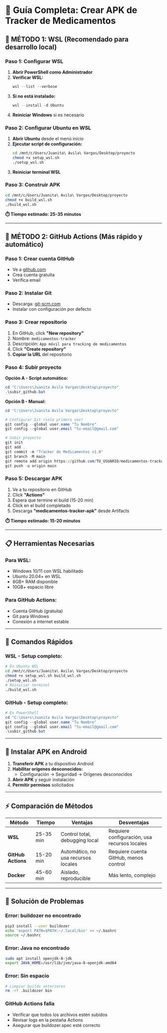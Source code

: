 # 📱 Guía Completa: Crear APK de Tracker de Medicamentos

## 🐧 **MÉTODO 1: WSL (Recomendado para desarrollo local)**

### **Paso 1: Configurar WSL**

1. **Abrir PowerShell como Administrador**
2. **Verificar WSL:**
   ```powershell
   wsl --list --verbose
   ```
3. **Si no está instalado:**
   ```powershell
   wsl --install -d Ubuntu
   ```
4. **Reiniciar Windows** si es necesario

### **Paso 2: Configurar Ubuntu en WSL**

1. **Abrir Ubuntu** desde el menú inicio
2. **Ejecutar script de configuración:**
   ```bash
   cd /mnt/c/Users/Juanita\ Avila\ Vargas/Desktop/proyecto
   chmod +x setup_wsl.sh
   ./setup_wsl.sh
   ```
3. **Reiniciar terminal WSL**

### **Paso 3: Construir APK**

```bash
cd /mnt/c/Users/Juanita\ Avila\ Vargas/Desktop/proyecto
chmod +x build_wsl.sh
./build_wsl.sh
```

**⏱️ Tiempo estimado: 25-35 minutos**

---

## 🐙 **MÉTODO 2: GitHub Actions (Más rápido y automático)**

### **Paso 1: Crear cuenta GitHub**
- Ve a [github.com](https://github.com)
- Crea cuenta gratuita
- Verifica email

### **Paso 2: Instalar Git**
- Descarga: [git-scm.com](https://git-scm.com/download/win)
- Instalar con configuración por defecto

### **Paso 3: Crear repositorio**
1. En GitHub, click **"New repository"**
2. Nombre: `medicamentos-tracker`
3. Descripción: `App móvil para tracking de medicamentos`
4. Click **"Create repository"**
5. **Copiar la URL** del repositorio

### **Paso 4: Subir proyecto**

**Opción A - Script automático:**
```powershell
cd "C:\Users\Juanita Avila Vargas\Desktop\proyecto"
.\subir_github.bat
```

**Opción B - Manual:**
```powershell
cd "C:\Users\Juanita Avila Vargas\Desktop\proyecto"

# Configurar Git (solo primera vez)
git config --global user.name "Tu Nombre"
git config --global user.email "tu-email@gmail.com"

# Subir proyecto
git init
git add .
git commit -m "Tracker de Medicamentos v1.0"
git branch -M main
git remote add origin https://github.com/TU_USUARIO/medicamentos-tracker.git
git push -u origin main
```

### **Paso 5: Descargar APK**
1. Ve a tu repositorio en GitHub
2. Click **"Actions"**
3. Espera que termine el build (15-20 min)
4. Click en el build completado
5. Descarga **"medicamentos-tracker-apk"** desde Artifacts

**⏱️ Tiempo estimado: 15-20 minutos**

---

## 📋 **Herramientas Necesarias**

### **Para WSL:**
- Windows 10/11 con WSL habilitado
- Ubuntu 20.04+ en WSL
- 8GB+ RAM disponible
- 10GB+ espacio libre

### **Para GitHub Actions:**
- Cuenta GitHub (gratuita)
- Git para Windows
- Conexión a internet estable

---

## 🚀 **Comandos Rápidos**

### **WSL - Setup completo:**
```bash
# En Ubuntu WSL
cd /mnt/c/Users/Juanita\ Avila\ Vargas/Desktop/proyecto
chmod +x setup_wsl.sh build_wsl.sh
./setup_wsl.sh
# Reiniciar terminal
./build_wsl.sh
```

### **GitHub - Setup completo:**
```powershell
# En PowerShell
cd "C:\Users\Juanita Avila Vargas\Desktop\proyecto"
git config --global user.name "Tu Nombre"
git config --global user.email "tu-email@gmail.com"
.\subir_github.bat
```

---

## 📱 **Instalar APK en Android**

1. **Transferir APK** a tu dispositivo Android
2. **Habilitar orígenes desconocidos:**
   - Configuración → Seguridad → Orígenes desconocidos
3. **Abrir APK** y seguir instalación
4. **Permitir permisos** solicitados

---

## ⚡ **Comparación de Métodos**

| Método | Tiempo | Ventajas | Desventajas |
|--------|--------|----------|-------------|
| **WSL** | 25-35 min | Control total, debugging local | Requiere configuración, usa recursos locales |
| **GitHub Actions** | 15-20 min | Automático, no usa recursos locales | Requiere cuenta GitHub, menos control |
| **Docker** | 45-60 min | Aislado, reproducible | Más lento, complejo |

---

## 🔧 **Solución de Problemas**

### **Error: buildozer no encontrado**
```bash
pip3 install --user buildozer
echo 'export PATH=$PATH:~/.local/bin' >> ~/.bashrc
source ~/.bashrc
```

### **Error: Java no encontrado**
```bash
sudo apt install openjdk-8-jdk
export JAVA_HOME=/usr/lib/jvm/java-8-openjdk-amd64
```

### **Error: Sin espacio**
```bash
# Limpiar builds anteriores
rm -rf .buildozer bin
```

### **GitHub Actions falla**
- Verificar que todos los archivos estén subidos
- Revisar logs en la pestaña Actions
- Asegurar que buildozer.spec esté correcto
